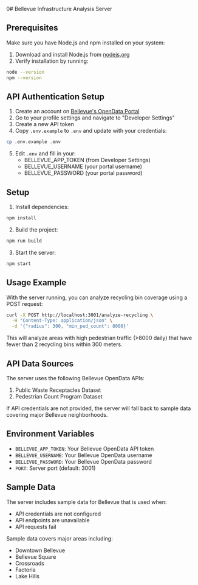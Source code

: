 0# Bellevue Infrastructure Analysis Server

## Prerequisites

Make sure you have Node.js and npm installed on your system:
1. Download and install Node.js from [nodejs.org](https://nodejs.org/)
2. Verify installation by running:
```bash
node --version
npm --version
```

## API Authentication Setup

1. Create an account on [Bellevue's OpenData Portal](https://data.bellevuewa.gov/signup)
2. Go to your profile settings and navigate to "Developer Settings"
3. Create a new API token
4. Copy `.env.example` to `.env` and update with your credentials:
```bash
cp .env.example .env
```
5. Edit `.env` and fill in your:
   - BELLEVUE_APP_TOKEN (from Developer Settings)
   - BELLEVUE_USERNAME (your portal username)
   - BELLEVUE_PASSWORD (your portal password)

## Setup

1. Install dependencies:
```bash
npm install
```

2. Build the project:
```bash
npm run build
```

3. Start the server:
```bash
npm start
```

## Usage Example

With the server running, you can analyze recycling bin coverage using a POST request:
```bash
curl -X POST http://localhost:3001/analyze-recycling \
  -H "Content-Type: application/json" \
  -d '{"radius": 300, "min_ped_count": 8000}'
```

This will analyze areas with high pedestrian traffic (>8000 daily) that have fewer than 2 recycling bins within 300 meters.

## API Data Sources

The server uses the following Bellevue OpenData APIs:
1. Public Waste Receptacles Dataset
2. Pedestrian Count Program Dataset

If API credentials are not provided, the server will fall back to sample data covering major Bellevue neighborhoods.

## Environment Variables

- `BELLEVUE_APP_TOKEN`: Your Bellevue OpenData API token
- `BELLEVUE_USERNAME`: Your Bellevue OpenData username
- `BELLEVUE_PASSWORD`: Your Bellevue OpenData password
- `PORT`: Server port (default: 3001)

## Sample Data

The server includes sample data for Bellevue that is used when:
- API credentials are not configured
- API endpoints are unavailable
- API requests fail

Sample data covers major areas including:
- Downtown Bellevue
- Bellevue Square
- Crossroads
- Factoria
- Lake Hills
